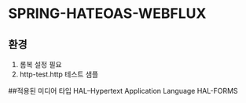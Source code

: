 # SPRING-HATEOAS-WEBFLUX## 환경1. 롬복 설정 필요2. http-test.http 테스트 샘플##적용된 미디어 타입HAL–Hypertext Application LanguageHAL-FORMS